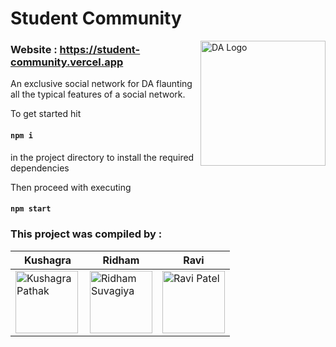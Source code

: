 # Student Community

<img alt="DA Logo" align="right" width="200" height="200" src="https://upload.wikimedia.org/wikipedia/en/thumb/b/b1/Dhirubhai_Ambani_Institute_of_Information_and_Communication_Technology_logo.png/220px-Dhirubhai_Ambani_Institute_of_Information_and_Communication_Technology_logo.png">

### Website : https://student-community.vercel.app
An exclusive social network for DA flaunting all the typical features of a social network.

To get started hit 
#### `npm i`
in the project directory to install the required dependencies

Then proceed with executing 
#### `npm start`

### This project was compiled by : 

Kushagra | Ridham | Ravi 
--- | --- | ---
<img alt="Kushagra Pathak" align="left" width="100" height="100" src="https://avatars.githubusercontent.com/u/45987083?v=4"> | <img alt="Ridham Suvagiya" align="center" width="100" height="100" src="https://avatars.githubusercontent.com/u/70639096?v=4"> | <img alt="Ravi Patel" align="center" width="100" height="100" src="https://avatars.githubusercontent.com/u/45730266?v=4">
